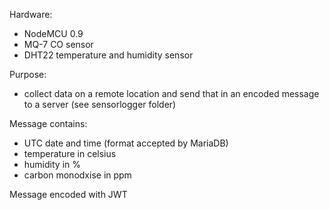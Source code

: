 Hardware:
- NodeMCU 0.9
- MQ-7 CO sensor
- DHT22 temperature and humidity sensor

Purpose:
- collect data on a remote location and send that in an encoded message to a server (see sensorlogger folder)

Message contains:
- UTC date and time (format accepted by MariaDB)
- temperature in celsius
- humidity in %
- carbon monodxise in ppm

Message encoded with JWT
